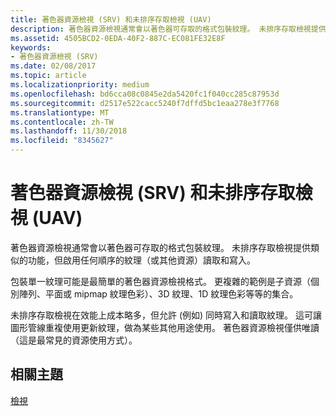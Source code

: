```yaml
---
title: 著色器資源檢視 (SRV) 和未排序存取檢視 (UAV)
description: 著色器資源檢視通常會以著色器可存取的格式包裝紋理。 未排序存取檢視提供類似的功能，但啟用任何順序的紋理（或其他資源）讀取和寫入。
ms.assetid: 4505BCD2-0EDA-40F2-887C-EC081FE32E8F
keywords:
- 著色器資源檢視 (SRV)
ms.date: 02/08/2017
ms.topic: article
ms.localizationpriority: medium
ms.openlocfilehash: bd6cca08c0845e2da5420fc1f040cc285c87953d
ms.sourcegitcommit: d2517e522cacc5240f7dffd5bc1eaa278e3f7768
ms.translationtype: MT
ms.contentlocale: zh-TW
ms.lasthandoff: 11/30/2018
ms.locfileid: "8345627"
---
```

# <a name="shader-resource-view-srv-and-unordered-access-view-uav"></a>著色器資源檢視 (SRV) 和未排序存取檢視 (UAV)


著色器資源檢視通常會以著色器可存取的格式包裝紋理。 未排序存取檢視提供類似的功能，但啟用任何順序的紋理（或其他資源）讀取和寫入。

包裝單一紋理可能是最簡單的著色器資源檢視格式。 更複雜的範例是子資源（個別陣列、平面或 mipmap 紋理色彩）、3D 紋理、1D 紋理色彩等等的集合。

未排序存取檢視在效能上成本略多，但允許 (例如) 同時寫入和讀取紋理。 這可讓圖形管線重複使用更新紋理，做為某些其他用途使用。 著色器資源檢視僅供唯讀（這是最常見的資源使用方式）。

## <a name="span-idrelated-topicsspanrelated-topics"></a><span id="related-topics"></span>相關主題


[檢視](views.md)

 

 




